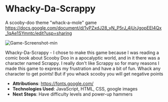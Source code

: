# Whacky-Da-Scrappy
A scooby-doo theme "whack-a-mole" game
https://docs.google.com/document/d/1yPZxdJ28_yN_P5rJ_4jUrJgopEEl4Qx_1qAe1SYmntc/edit?usp=sharing

![Game-Screenshot-min](https://user-images.githubusercontent.com/126704408/230446815-02fad672-dfb2-4efc-a069-5cda23352ebd.png)

Whacky-Da-Scrappy - I chose to make this game because I was reading a comic book about Scooby Doo in a apocalyptic world, and in it there was a character named Scrappy. I really don't like Scrappy so for many reasons I made this game to express my frustration and have a bit of fun. 
Whack any character to get points! But if you whack scooby you will get negative points
- ************************Attributions************************: https://fonts.google.com/
- **Technologies Used**: JavaScript, HTML, CSS, google images
- **Next Steps**: Have difficulty levels and power-up hammers
